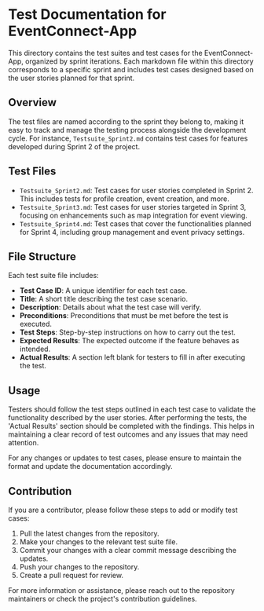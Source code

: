 # Test Documentation for EventConnect-App

This directory contains the test suites and test cases for the EventConnect-App, organized by sprint iterations. Each markdown file within this directory corresponds to a specific sprint and includes test cases designed based on the user stories planned for that sprint.

## Overview

The test files are named according to the sprint they belong to, making it easy to track and manage the testing process alongside the development cycle. For instance, `Testsuite_Sprint2.md` contains test cases for features developed during Sprint 2 of the project.

## Test Files

- `Testsuite_Sprint2.md`: Test cases for user stories completed in Sprint 2. This includes tests for profile creation, event creation, and more.
- `Testsuite_Sprint3.md`: Test cases for user stories targeted in Sprint 3, focusing on enhancements such as map integration for event viewing.
- `Testsuite_Sprint4.md`: Test cases that cover the functionalities planned for Sprint 4, including group management and event privacy settings.

## File Structure

Each test suite file includes:

- **Test Case ID**: A unique identifier for each test case.
- **Title**: A short title describing the test case scenario.
- **Description**: Details about what the test case will verify.
- **Preconditions**: Preconditions that must be met before the test is executed.
- **Test Steps**: Step-by-step instructions on how to carry out the test.
- **Expected Results**: The expected outcome if the feature behaves as intended.
- **Actual Results**: A section left blank for testers to fill in after executing the test.

## Usage

Testers should follow the test steps outlined in each test case to validate the functionality described by the user stories. After performing the tests, the 'Actual Results' section should be completed with the findings. This helps in maintaining a clear record of test outcomes and any issues that may need attention.

For any changes or updates to test cases, please ensure to maintain the format and update the documentation accordingly.

## Contribution

If you are a contributor, please follow these steps to add or modify test cases:

1. Pull the latest changes from the repository.
2. Make your changes to the relevant test suite file.
3. Commit your changes with a clear commit message describing the updates.
4. Push your changes to the repository.
5. Create a pull request for review.

For more information or assistance, please reach out to the repository maintainers or check the project's contribution guidelines.


